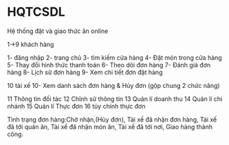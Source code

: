 # HQTCSDL
Hệ thống đặt và giao thức ăn online 


1->9 khách hàng

1- đăng nhập
2- trang chủ
3- tìm kiếm cửa hàng
4- Đặt món trong cửa hàng
5- Thay đổi hình thức thanh toán
6- Theo dõi đơn hàng
7- Đánh giá đơn hàng
8- Lịch sử đơn hàng
9- Xem chi tiết đơn đặt hàng

10 tài xế
10- Xem danh sách đơn hàng & Hủy đơn (gộp chung 2 chức năng)

11 Thông tin đối tác
12 Chỉnh sử thông tin
13 Quản lí doanh thu 
14 Quản lí chi nhánh 
15 Quản lí Thực đơn
16 tủy chỉnh thực đơn 


Tình trạng đơn hàng:Chờ nhận,(Hủy đơn), Tài xế đã nhận đơn hàng, Tài xế đã tới quán ăn, Tài xế đã nhận món ăn, Tài xế đã tới nơi, Giao hàng thành công. 

